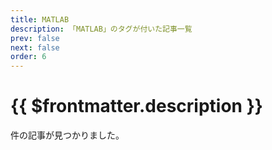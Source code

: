 ```yaml
---
title: MATLAB
description: 「MATLAB」のタグが付いた記事一覧
prev: false
next: false
order: 6
---
```


<script lang="ts" setup>
    import TaggedPostList   from "../.vitepress/components/TaggedPostList.vue"
    import PostCounter      from "../.vitepress/components/PostCounter.vue"
</script>

# {{ $frontmatter.description }}

<span class="text-base"><PostCounter tag="matlab" /></span>件の記事が見つかりました。

<TaggedPostList tag="matlab" />